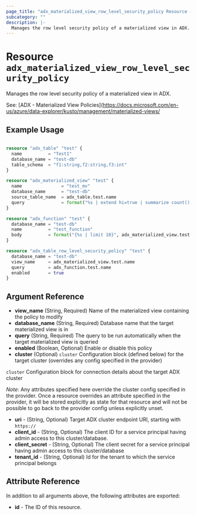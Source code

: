 ```yaml
---
page_title: "adx_materialized_view_row_level_security_policy Resource - terraform-provider-adx"
subcategory: ""
description: |-
  Manages the row level security policy of a materialized view in ADX.
---
```


# Resource `adx_materialized_view_row_level_security_policy`

Manages the row level security policy of a materialized view in ADX.

See: [ADX - Materialized View Policies](https://docs.microsoft.com/en-us/azure/data-explorer/kusto/management/materialized-views/

## Example Usage

```terraform

resource "adx_table" "test" {
  name          = "Test1"
  database_name = "test-db"
  table_schema  = "f1:string,f2:string,f3:int"
}

resource "adx_materialized_view" "test" {
  name               = "test_mv"
  database_name      = "test-db"
  source_table_name  = adx_table.test.name
  query              = format("%s | extend hi=true | summarize count(), dcount(f1) by f2",adx_table.test.name)
}

resource "adx_function" "test" {
  database_name = "test-db"
  name          = "test_function"
  body          = format("{%s | limit 10}", adx_materialized_view.test.name)
}

resource "adx_table_row_level_security_policy" "test" {
  database_name = "test-db"
  view_name     = adx_materialized_view.test.name
  query         = adx_function.test.name
  enabled       = true
}

```

## Argument Reference

- **view_name** (String, Required) Name of the materialized view containing the policy to modify
- **database_name** (String, Required) Database name that the target materialized view is in
- **query** (String, Required) The query to be run automatically when the target materialized view is queried
- **enabled** (Boolean, Optional) Enable or disable this policy
- **cluster** (Optional) `cluster` Configuration block (defined below) for the target cluster (overrides any config specified in the provider)

`cluster` Configuration block for connection details about the target ADX cluster

*Note*: Any attributes specified here override the cluster config specified in the provider. Once a resource overrides an attribute specified in the provider, it will be stored explicitly as state for that resource and will not be possible to go back to the provider config unless explicitly unset.

- **uri** - (String, Optional) Target ADX cluster endpoint URI, starting with `https://`
- **client_id** - (String, Optional) The client ID for a service principal having admin access to this cluster/database.
- **client_secret** - (String, Optional) The client secret for a service principal having admin access to this cluster/database
- **tenant_id** - (String, Optional) Id for the tenant to which the service principal belongs

## Attribute Reference

In addition to all arguments above, the following attributes are exported:

- **id** - The ID of this resource.
